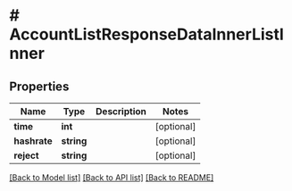 # # AccountListResponseDataInnerListInner

## Properties

Name | Type | Description | Notes
------------ | ------------- | ------------- | -------------
**time** | **int** |  | [optional]
**hashrate** | **string** |  | [optional]
**reject** | **string** |  | [optional]

[[Back to Model list]](../../README.md#models) [[Back to API list]](../../README.md#endpoints) [[Back to README]](../../README.md)
